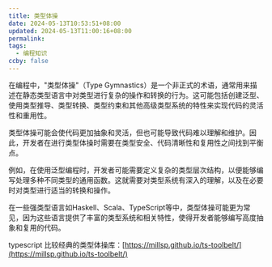 ```yaml
---
title: 类型体操
date: 2024-05-13T10:53:51+08:00
updated: 2024-05-13T11:00:16+08:00
permalink: 
tags:
  - 编程知识
ccby: false
---
```

在编程中，"类型体操"（Type Gymnastics）是一个非正式的术语，通常用来描述在静态类型语言中对类型进行复杂的操作和转换的行为。这可能包括创建泛型、使用类型推导、类型转换、类型约束和其他高级类型系统的特性来实现代码的灵活性和重用性。

类型体操可能会使代码更加抽象和灵活，但也可能导致代码难以理解和维护。因此，开发者在进行类型体操时需要在类型安全、代码清晰性和复用性之间找到平衡点。

例如，在使用泛型编程时，开发者可能需要定义复杂的类型层次结构，以便能够编写处理多种不同类型的通用函数。这就需要对类型系统有深入的理解，以及在必要时对类型进行适当的转换和操作。

在一些强类型语言如Haskell、Scala、TypeScript等中，类型体操可能更为常见，因为这些语言提供了丰富的类型系统和相关特性，使得开发者能够编写高度抽象和复用的代码。

typescript 比较经典的类型体操库：[https://millsp.github.io/ts-toolbelt/](https://millsp.github.io/ts-toolbelt/)
